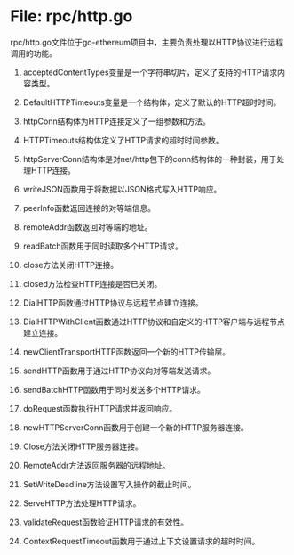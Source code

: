 # File: rpc/http.go

rpc/http.go文件位于go-ethereum项目中，主要负责处理以HTTP协议进行远程调用的功能。

1. acceptedContentTypes变量是一个字符串切片，定义了支持的HTTP请求内容类型。

2. DefaultHTTPTimeouts变量是一个结构体，定义了默认的HTTP超时时间。

3. httpConn结构体为HTTP连接定义了一组参数和方法。

4. HTTPTimeouts结构体定义了HTTP请求的超时时间参数。

5. httpServerConn结构体是对net/http包下的conn结构体的一种封装，用于处理HTTP连接。

6. writeJSON函数用于将数据以JSON格式写入HTTP响应。

7. peerInfo函数返回连接的对等端信息。

8. remoteAddr函数返回对等端的地址。

9. readBatch函数用于同时读取多个HTTP请求。

10. close方法关闭HTTP连接。

11. closed方法检查HTTP连接是否已关闭。

12. DialHTTP函数通过HTTP协议与远程节点建立连接。

13. DialHTTPWithClient函数通过HTTP协议和自定义的HTTP客户端与远程节点建立连接。

14. newClientTransportHTTP函数返回一个新的HTTP传输层。

15. sendHTTP函数用于通过HTTP协议向对等端发送请求。

16. sendBatchHTTP函数用于同时发送多个HTTP请求。

17. doRequest函数执行HTTP请求并返回响应。

18. newHTTPServerConn函数用于创建一个新的HTTP服务器连接。

19. Close方法关闭HTTP服务器连接。

20. RemoteAddr方法返回服务器的远程地址。

21. SetWriteDeadline方法设置写入操作的截止时间。

22. ServeHTTP方法处理HTTP请求。

23. validateRequest函数验证HTTP请求的有效性。

24. ContextRequestTimeout函数用于通过上下文设置请求的超时时间。

